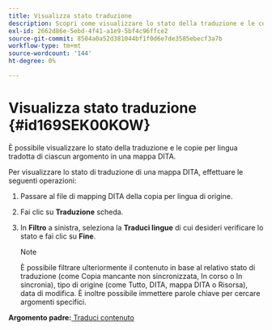 ```yaml
---
title: Visualizza stato traduzione
description: Scopri come visualizzare lo stato della traduzione e le copie per lingua tradotta di ciascun argomento in una mappa DITA in Guide AEM.
exl-id: 2662d86e-5ebd-4f41-a1e9-5bf4c96ffce2
source-git-commit: 8504a0a52d381044bf1f0d6e7de3585ebecf3a7b
workflow-type: tm+mt
source-wordcount: '144'
ht-degree: 0%

---
```


# Visualizza stato traduzione {#id169SEK00KOW}

È possibile visualizzare lo stato della traduzione e le copie per lingua tradotta di ciascun argomento in una mappa DITA.

Per visualizzare lo stato di traduzione di una mappa DITA, effettuare le seguenti operazioni:

1. Passare al file di mapping DITA della copia per lingua di origine.
1. Fai clic su **Traduzione** scheda.
1. In **Filtro** a sinistra, seleziona la **Traduci lingue** di cui desideri verificare lo stato e fai clic su **Fine**.

   >[!NOTE]
   >
   > È possibile filtrare ulteriormente il contenuto in base al relativo stato di traduzione \(come Copia mancante non sincronizzata, In corso o In sincronia\), tipo di origine \(come Tutto, DITA, mappa DITA o Risorsa\), data di modifica. È inoltre possibile immettere parole chiave per cercare argomenti specifici.

**Argomento padre:**[ Traduci contenuto](translation.md)
